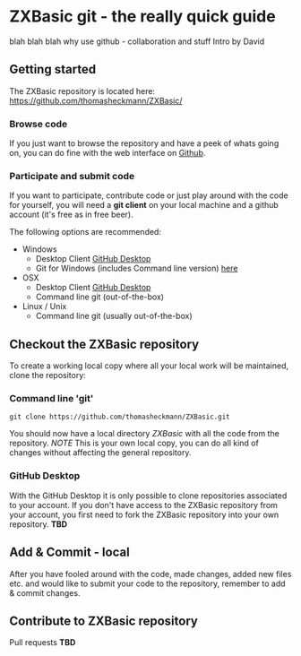 # ZXBasic git - the really quick guide
blah blah blah why use github  - collaboration and stuff
Intro by David


## Getting started
The ZXBasic repository is located here: https://github.com/thomasheckmann/ZXBasic/

### Browse code
If you just want to browse the repository and have a peek of whats going on, you can do fine with the web interface on [Github](https://github.com/thomasheckmann/ZXBasic/).

### Participate and submit code
If you want to participate, contribute code or just play around with the code for yourself, you will need a **git client** on your local machine and a github account (it's free as in free beer).

The following options are recommended:
* Windows
	* Desktop Client [GitHub Desktop](https://desktop.github.com/)
	* Git for Windows (includes Command line version) [here](https://git-for-windows.github.io/)
* OSX
	* Desktop Client [GitHub Desktop](https://desktop.github.com/)
	* Command line git (out-of-the-box)
* Linux / Unix
	* Command line git (usually out-of-the-box)

## Checkout the ZXBasic repository
To create a working local copy where all your local work will be maintained, clone the repository:

### Command line 'git'
```
git clone https://github.com/thomasheckmann/ZXBasic.git
```
You should now have a local directory *ZXBasic* with all the code from the repository. *NOTE* This is your own local copy, you can do all kind of changes without affecting the general repository.

### GitHub Desktop
With the GitHub Desktop it is only possible to clone repositories associated to your account. If you don't have access to the ZXBasic repository from your account, you first need to fork the ZXBasic repository into your own repository.
**TBD**

## Add & Commit - local
After you have fooled around with the code, made changes, added new files etc. and would like to submit your code to the repository, remember to add & commit changes.

## Contribute to ZXBasic repository
Pull requests
**TBD**

